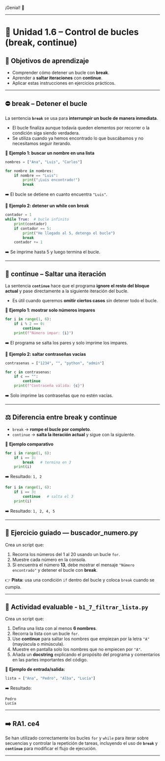 ¡Genial! 🚀

---

# 🔹 Unidad 1.6 – Control de bucles (break, continue)

## 🎯 Objetivos de aprendizaje

* Comprender cómo detener un bucle con **break**.
* Aprender a **saltar iteraciones** con **continue**.
* Aplicar estas instrucciones en ejercicios prácticos.

---

## ⛔ break – Detener el bucle

La sentencia **`break`** se usa para **interrumpir un bucle de manera inmediata**.

* El bucle finaliza aunque todavía queden elementos por recorrer o la condición siga siendo verdadera.
* Se utiliza cuando ya hemos encontrado lo que buscábamos y no necesitamos seguir iterando.

📌 **Ejemplo 1: buscar un nombre en una lista**

```python
nombres = ["Ana", "Luis", "Carlos"]

for nombre in nombres:
    if nombre == "Luis":
        print("¡Luis encontrado!")
        break
```

➡️ El bucle se detiene en cuanto encuentra `"Luis"`.

📌 **Ejemplo 2: detener un while con break**

```python
contador = 1
while True:  # bucle infinito
    print(contador)
    if contador == 5:
        print("He llegado al 5, detengo el bucle")
        break
    contador += 1
```

➡️ Se imprime hasta 5 y luego termina el bucle.

---

## 🔄 continue – Saltar una iteración

La sentencia **`continue`** hace que el programa **ignore el resto del bloque actual** y pase directamente a la siguiente iteración del bucle.

* Es útil cuando queremos **omitir ciertos casos** sin detener todo el bucle.

📌 **Ejemplo 1: mostrar solo números impares**

```python
for i in range(1, 6):
    if i % 2 == 0:
        continue
    print(f"Número impar: {i}")
```

➡️ El programa se salta los pares y solo imprime los impares.

📌 **Ejemplo 2: saltar contraseñas vacías**

```python
contrasenas = ["1234", "", "python", "admin"]

for c in contrasenas:
    if c == "":
        continue
    print(f"Contraseña válida: {c}")
```

➡️ Solo imprime las contraseñas que no estén vacías.

---

## ⚖️ Diferencia entre break y continue

* `break` → **rompe el bucle por completo**.
* `continue` → **salta la iteración actual** y sigue con la siguiente.

📌 **Ejemplo comparativo**

```python
for i in range(1, 6):
    if i == 3:
        break   # termina en 3
    print(i)
```

➡️ Resultado: `1, 2`

```python
for i in range(1, 6):
    if i == 3:
        continue   # salta el 3
    print(i)
```

➡️ Resultado: `1, 2, 4, 5`

---

## 📝 Ejercicio guiado — buscador\_numero.py

Crea un script que:

1. Recorra los números del 1 al 20 usando un bucle `for`.
2. Muestre cada número en la consola.
3. Si encuentra el número **13**, debe mostrar el mensaje `"Número encontrado"` y detener el bucle con **break**.

👉 **Pista:** usa una condición `if` dentro del bucle y coloca `break` cuando se cumpla.

---

## 📝 Actividad evaluable - **`b1_7_filtrar_lista.py`**

Crea un script que:

1. Defina una lista con al menos **6 nombres**.
2. Recorra la lista con un bucle `for`.
3. Use **continue** para saltar los nombres que empiezan por la letra `"A"` (mayúscula o minúscula).
4. Muestre en pantalla solo los nombres que no empiecen por `"A"`.
5. Añada un **docstring** explicando el propósito del programa y comentarios en las partes importantes del código.

📌 **Ejemplo de entrada/salida:**

```python
lista = ["Ana", "Pedro", "Alba", "Lucía"]
```

➡️ Resultado:

```
Pedro
Lucía
```

---

## ➡️ RA1. ce4

Se han utilizado correctamente los bucles `for` y `while` para iterar sobre secuencias y controlar la repetición de tareas, incluyendo el uso de **`break`** y **`continue`** para modificar el flujo de ejecución.

---
